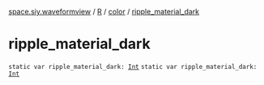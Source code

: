 [space.siy.waveformview](../../index.md) / [R](../index.md) / [color](index.md) / [ripple_material_dark](./ripple_material_dark.md)

# ripple_material_dark

`static var ripple_material_dark: `[`Int`](https://kotlinlang.org/api/latest/jvm/stdlib/kotlin/-int/index.html)
`static var ripple_material_dark: `[`Int`](https://kotlinlang.org/api/latest/jvm/stdlib/kotlin/-int/index.html)